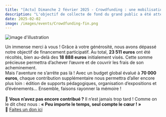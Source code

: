 ```yaml
---
title: "[Actu] Dimanche 2 février 2025 - Crowdfunding : une mobilisation exceptionnelle !"
description: "L'objectif de collecte de fond du grand public a été atteint, et nous vous en remercions !"
date: 2025-02-02
image: /images/events/Crowdfunding-fin.png
---
```


![image d'illustration](/images/events/Crowdfunding-merci.PNG)

Un immense merci à vous ! Grâce à votre générosité, nous avons dépassé notre objectif de financement participatif. Au total, **23 511 euros** ont été récoltés, bien au-delà des **18 888 euros** initialement visés. Cette somme précieuse permettra d’achever l’œuvre et de couvrir les frais de son acheminement.<br>
Mais l'aventure ne s’arrête pas là ! Avec un budget global évalué à **70 000 euros**, chaque contribution supplémentaire nous permettra d’aller encore plus loin : édition de supports pédagogiques, organisation d’expositions et d’événements… Ensemble, faisons rayonner la mémoire !<br><br>
💛 **Vous n’avez pas encore contribué ?** Il n’est jamais trop tard ! Comme on le dit chez nous : **« Peu importe le temps, seul compte le cœur ! »**<br>
📩 [Faites un don ici](https://www.helloasso.com/associations/fragmentis-vitae/formulaires/3)
